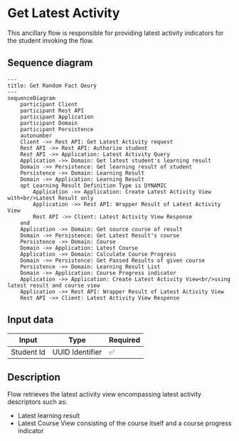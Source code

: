 # Get Latest Activity

This ancillary flow is responsible for providing latest activity indicators for the student invoking the flow.

## Sequence diagram

```mermaid
---
title: Get Random Fact Qeury
---
sequenceDiagram
    participant Client
    participant Rest API
    participant Application
    participant Domain
    participant Persistence
    autonumber
    Client ->> Rest API: Get Latest Activity request
    Rest API ->> Rest API: Authorize student
    Rest API ->> Application: Latest Activity Query
    Application ->> Domain: Get latest student's learning result
    Domain ->> Persistence: Get learning result of student
    Persistence ->> Domain: Learning Result
    Domain ->> Application: Learning Result
    opt Learning Result Definition Type is DYNAMIC
        Application ->> Application: Create Latest Activity View with<br/>Latest Result only
        Application ->> Rest API: Wrapper Result of Latest Activity View
        Rest API ->> Client: Latest Activity View Response
    end
    Application ->> Domain: Get source course of result
    Domain ->> Persistence: Get Latest Result's course
    Persistence ->> Domain: Course
    Domain ->> Application: Latest Course
    Application ->> Domain: Calculate Course Progress
    Domain ->> Persistence: Get Passed Results of given course
    Persistence ->> Domain: Learning Result List
    Domain ->> Application: Course Progress indicator
    Application ->> Application: Create Latest Activity View<br/>using latest result and course view
    Application ->> Rest API: Wrapper Result of Latest Activity View
    Rest API ->> Client: Latest Activity View Response
```

## Input data

| Input                    | Type            | Required |
|--------------------------|-----------------|----------|
| Student Id               | UUID Identifier | ✅        |

## Description

Flow retrieves the latest activity view encompassing latest activity descriptors such as:
 - Latest learning result
 - Latest Course View consisting of the course itself and a course progress indicator